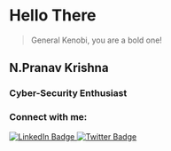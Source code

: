 # Hello There 
> General Kenobi, you are a bold one!

## N.Pranav Krishna
### Cyber-Security Enthusiast


<h3 align="left">Connect with me:</h3>
<div id="badges">
  <a href="https://www.linkedin.com/in/pranav-krishna-95b989234/">
    <img src="https://img.shields.io/badge/LinkedIn-blue?style=for-the-badge&logo=linkedin&logoColor=white" alt="LinkedIn Badge"/>
  </a>
  <a href="https://twitter.com/Roddy0214">
    <img src="https://img.shields.io/badge/Twitter-blue?style=for-the-badge&logo=twitter&logoColor=white" alt="Twitter Badge"/>
  </a>
</div>
